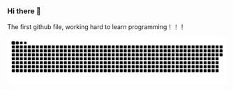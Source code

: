 ### Hi there 👋 
The first github file, working hard to learn programming！！！

<!--
**NewbieCat-2024/NewbieCat-2024** is a ✨ _special_ ✨ repository because its `README.md` (this file) appears on your GitHub profile.

Here are some ideas to get you started:

- 🔭 I’m currently working on ...
- 🌱 I’m currently learning ...
- 👯 I’m looking to collaborate on ...
- 🤔 I’m looking for help with ...
- 💬 Ask me about ...
- 📫 How to reach me: ...
- 😄 Pronouns: ...
- ⚡ Fun fact: ...
-->
<picture> 
   <source media="(prefers-color-scheme: dark)" srcset="https://raw.githubusercontent.com/NewbieCat-2024/NewbieCat-2024/output/github-contribution-grid-snake-dark.svg"> 
   <source media="(prefers-color-scheme: light)" srcset="https://raw.githubusercontent.com/NewbieCat-2024/NewbieCat-2024/output/github-contribution-grid-snake.svg"> 
   <img alt="github contribution grid snake animation" src="https://raw.githubusercontent.com/NewbieCat-2024/NewbieCat-2024/output/github-contribution-grid-snake.svg"> 
  </picture> 
